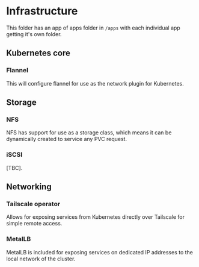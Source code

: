 # Infrastructure

This folder has an app of apps folder in `/apps` with each individual app getting it's own folder.

## Kubernetes core

### Flannel

This will configure flannel for use as the network plugin for Kubernetes.

## Storage

### NFS

NFS has support for use as a storage class, which means it can be dynamically created to service any PVC request.

### iSCSI

\[TBC].

## Networking

### Tailscale operator

Allows for exposing services from Kubernetes directly over Tailscale for simple remote access.

### MetalLB

MetalLB is included for exposing services on dedicated IP addresses to the local network of the cluster.
